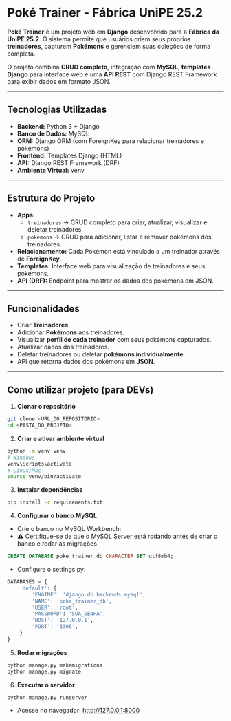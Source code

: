 # Poké Trainer - Fábrica UniPE 25.2

**Poké Trainer** é um projeto web em **Django** desenvolvido para a **Fábrica da UniPE 25.2**. O sistema permite que usuários criem seus próprios **treinadores**, capturem **Pokémons** e gerenciem suas coleções de forma completa.

O projeto combina **CRUD completo**, integração com **MySQL**, **templates Django** para interface web e uma **API REST** com Django REST Framework para exibir dados em formato JSON.

---

## Tecnologias Utilizadas

- **Backend:** Python 3 + Django  
- **Banco de Dados:** MySQL  
- **ORM:** Django ORM (com ForeignKey para relacionar treinadores e pokémons)  
- **Frontend:** Templates Django (HTML)  
- **API:** Django REST Framework (DRF)  
- **Ambiente Virtual:** venv  

---

## Estrutura do Projeto

- **Apps:**
  - `treinadores` → CRUD completo para criar, atualizar, visualizar e deletar treinadores.
  - `pokemons` → CRUD para adicionar, listar e remover pokémons dos treinadores.
- **Relacionamento:** Cada Pokémon está vinculado a um treinador através de **ForeignKey**.
- **Templates:** Interface web para visualização de treinadores e seus pokémons.
- **API (DRF):** Endpoint para mostrar os dados dos pokémons em JSON.

---

## Funcionalidades

- Criar **Treinadores**.
- Adicionar **Pokémons** aos treinadores.
- Visualizar **perfil de cada treinador** com seus pokémons capturados.
- Atualizar dados dos treinadores.
- Deletar treinadores ou deletar **pokémons individualmente**.
- API que retorna dados dos pokémons em **JSON**.

---

## Como utilizar projeto (para DEVs)

1. **Clonar o repositório**
```bash
git clone <URL_DO_REPOSITORIO>
cd <PASTA_DO_PROJETO>
```

2. **Criar e ativar ambiente virtual**

```bash
python -m venv venv
# Windows
venv\Scripts\activate
# Linux/Mac
source venv/bin/activate
```


3. **Instalar dependências**
```bash
pip install -r requirements.txt
```

4. **Configurar o banco MySQL**

- Crie o banco no MySQL Workbench:
- ⚠️ Certifique-se de que o MySQL Server está rodando antes de criar o banco e rodar as migrações.

```sql
CREATE DATABASE poke_trainer_db CHARACTER SET utf8mb4;
```

- Configure o settings.py:

```python
DATABASES = {
    'default': {
        'ENGINE': 'django.db.backends.mysql',
        'NAME': 'poke_trainer_db',
        'USER': 'root',
        'PASSWORD': 'SUA_SENHA',
        'HOST': '127.0.0.1',
        'PORT': '3306',
    }
}
```

5. **Rodar migrações**

```bash
python manage.py makemigrations
python manage.py migrate
```

6. **Executar o servidor**

```bash
python manage.py runserver
```

- Acesse no navegador: http://127.0.0.1:8000

